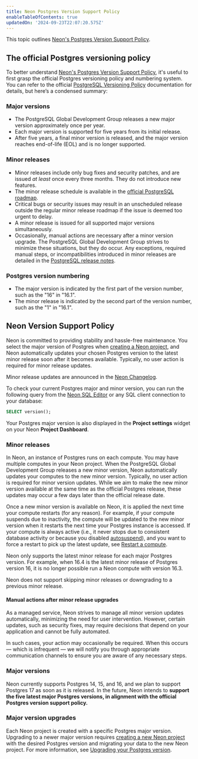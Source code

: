 ```yaml
---
title: Neon Postgres Version Support Policy
enableTableOfContents: true
updatedOn: '2024-09-23T22:07:20.575Z'
---
```


This topic outlines [Neon's Postgres Version Support Policy](#neon-version-support-policy).

## The official Postgres versioning policy

To better understand [Neon's Postgres Version Support Policy](#neon-version-support-policy), it's useful to first grasp the official Postgres versioning policy and numbering system. You can refer to the official [PostgreSQL Versioning Policy](https://www.postgresql.org/support/versioning/) documentation for details, but here’s a condensed summary:

### Major versions

- The PostgreSQL Global Development Group releases a new major version approximately once per year.
- Each major version is supported for five years from its initial release.
- After five years, a final minor version is released, and the major version reaches end-of-life (EOL) and is no longer supported.

### Minor releases

- Minor releases include only bug fixes and security patches, and are issued _at least_ once every three months. They do not introduce new features.
- The minor release schedule is available in the [official PostgreSQL roadmap](https://www.postgresql.org/developer/roadmap/).
- Critical bugs or security issues may result in an unscheduled release outside the regular minor release roadmap if the issue is deemed too urgent to delay.
- A minor release is issued for all supported major versions simultaneously.
- Occasionally, manual actions are necessary after a minor version upgrade. The PostgreSQL Global Development Group strives to minimize these situations, but they do occur. Any exceptions, required manual steps, or incompatibilities introduced in minor releases are detailed in the [PostgreSQL release notes](https://www.postgresql.org/docs/release/).

### Postgres version numbering

- The major version is indicated by the first part of the version number, such as the "16" in "16.1".
- The minor release is indicated by the second part of the version number, such as the "1" in "16.1".

## Neon Version Support Policy

Neon is committed to providing stability and hassle-free maintenance. You select the major version of Postgres when [creating a Neon project](/docs/manage/projects#create-a-project), and Neon automatically updates your chosen Postgres version to the latest minor release soon after it becomes available. Typically, no user action is required for minor release updates.

Minor release updates are announced in the [Neon Changelog](https://neon.tech/docs/changelog).

To check your current Postgres major and minor version, you can run the following query from the [Neon SQL Editor](/docs/get-started-with-neon/query-with-neon-sql-editor) or any SQL client connection to your database:

```sql
SELECT version();
```

Your Postgres major version is also displayed in the **Project settings** widget on your Neon **Project Dashboard**.

### Minor releases

In Neon, an instance of Postgres runs on each compute. You may have multiple computes in your Neon project. When the PostgreSQL Global Development Group releases a new minor version, Neon automatically updates your computes to the new minor version. Typically, no user action is required for minor version updates. While we aim to make the new minor version available at the same time as the official Postgres release, these updates may occur a few days later than the official release date.

Once a new minor version is available on Neon, it is applied the next time your compute restarts (for any reason). For example, if your compute suspends due to inactivity, the compute will be updated to the new minor version when it restarts the next time your Postgres instance is accessed. If your compute is always active (i.e., it never stops due to consistent database activity or because you disabled [autosuspend](/docs/introduction/auto-suspend)), and you want to force a restart to pick up the latest update, see [Restart a compute](/docs/manage/endpoints#restart-a-compute).

Neon only supports the latest minor release for each major Postgres version. For example, when 16.4 is the latest minor release of Postgres version 16, it is no longer possible run a Neon compute with version 16.3.

Neon does not support skipping minor releases or downgrading to a previous minor release.

#### Manual actions after minor release upgrades

As a managed service, Neon strives to manage all minor version updates automatically, minimizing the need for user intervention. However, certain updates, such as security fixes, may require decisions that depend on your application and cannot be fully automated.

In such cases, your action may occasionally be required. When this occurs &#8212; which is infrequent &#8212; we will notify you through appropriate communication channels to ensure you are aware of any necessary steps.

### Major versions

Neon currently supports Postgres 14, 15, and 16, and we plan to support Postgres 17 as soon as it is released. In the future, Neon intends to **support the five latest major Postgres versions, in alignment with the official Postgres version support policy.**

### Major version upgrades

Each Neon project is created with a specific Postgres major version. Upgrading to a newer major version requires [creating a new Neon project](/docs/manage/projects#create-a-project) with the desired Postgres version and migrating your data to the new Neon project. For more information, see [Upgrading your Postgres version](/docs/postgresql/postgres-upgrade).

<NeedHelp/>
